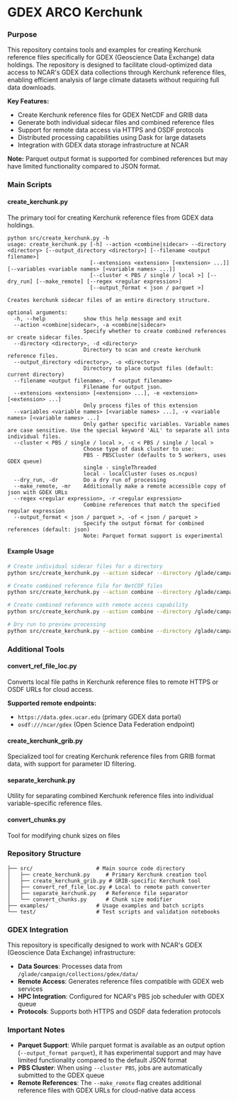# GDEX ARCO Kerchunk

### Purpose
This repository contains tools and examples for creating Kerchunk reference files specifically for GDEX (Geoscience Data Exchange) data holdings. The repository is designed to facilitate cloud-optimized data access to NCAR's GDEX data collections through Kerchunk reference files, enabling efficient analysis of large climate datasets without requiring full data downloads.

**Key Features:**
- Create Kerchunk reference files for GDEX NetCDF and GRIB data
- Generate both individual sidecar files and combined reference files
- Support for remote data access via HTTPS and OSDF protocols
- Distributed processing capabilities using Dask for large datasets
- Integration with GDEX data storage infrastructure at NCAR

**Note:** Parquet output format is supported for combined references but may have limited functionality compared to JSON format.

### Main Scripts

#### create_kerchunk.py

The primary tool for creating Kerchunk reference files from GDEX data holdings.

```
python src/create_kerchunk.py -h
usage: create_kerchunk.py [-h] --action <combine|sidecar> --directory <directory> [--output_directory <directory>] [--filename <output filename>] 
                          [--extensions <extension> [<extension> ...]] [--variables <variable names> [<variable names> ...]] 
                          [--cluster < PBS / single / local >] [--dry_run] [--make_remote] [--regex <regular expression>] 
                          [--output_format < json / parquet >]

Creates kerchunk sidecar files of an entire directory structure.

optional arguments:
  -h, --help            show this help message and exit
  --action <combine|sidecar>, -a <combine|sidecar>
                        Specify whether to create combined references or create sidecar files.
  --directory <directory>, -d <directory>
                        Directory to scan and create kerchunk reference files.
  --output_directory <directory>, -o <directory>
                        Directory to place output files (default: current directory)
  --filename <output filename>, -f <output filename>
                        Filename for output json.
  --extensions <extension> [<extension> ...], -e <extension> [<extension> ...]
                        Only process files of this extension
  --variables <variable names> [<variable names> ...], -v <variable names> [<variable names> ...]
                        Only gather specific variables. Variable names are case sensitive. Use the special keyword 'ALL' to separate all into individual files.
  --cluster < PBS / single / local >, -c < PBS / single / local >
                        Choose type of dask cluster to use:
                        PBS - PBSCluster (defaults to 5 workers, uses GDEX queue)
                        single - singleThreaded
                        local - localCluster (uses os.ncpus)
  --dry_run, -dr        Do a dry run of processing
  --make_remote, -mr    Additionally make a remote accessible copy of json with GDEX URLs
  --regex <regular expression>, -r <regular expression>
                        Combine references that match the specified regular expression
  --output_format < json / parquet >, -of < json / parquet >
                        Specify the output format for combined references (default: json)
                        Note: Parquet format support is experimental
```

#### Example Usage

```bash
# Create individual sidecar files for a directory
python src/create_kerchunk.py --action sidecar --directory /glade/campaign/collections/gdex/data/d640000/bnd_ocean/194907 --output_directory ./output

# Create combined reference file for NetCDF files
python src/create_kerchunk.py --action combine --directory /glade/campaign/collections/gdex/data/d640000/bnd_ocean/194907 --output_directory ./output --extensions nc --filename combined_kerchunk.json

# Create combined reference with remote access capability
python src/create_kerchunk.py --action combine --directory /glade/campaign/collections/gdex/data/d640000/bnd_ocean/194907 --output_directory ./output --extensions nc --filename bnd_ocean.194907.json --make_remote

# Dry run to preview processing
python src/create_kerchunk.py --action combine --directory /glade/campaign/collections/gdex/data/d640000/bnd_ocean/194907 --output_directory ./output --extensions nc --filename combined_kerchunk.json --dry_run
```

### Additional Tools

#### convert_ref_file_loc.py
Converts local file paths in Kerchunk reference files to remote HTTPS or OSDF URLs for cloud access.

**Supported remote endpoints:**
- `https://data.gdex.ucar.edu` (primary GDEX data portal)
- `osdf:///ncar/gdex` (Open Science Data Federation endpoint)

#### create_kerchunk_grib.py
Specialized tool for creating Kerchunk reference files from GRIB format data, with support for parameter ID filtering.

#### separate_kerchunk.py
Utility for separating combined Kerchunk reference files into individual variable-specific reference files.

#### convert_chunks.py
Tool for modifying chunk sizes on files

### Repository Structure

```
├── src/                    # Main source code directory
│   ├── create_kerchunk.py     # Primary Kerchunk creation tool
│   ├── create_kerchunk_grib.py # GRIB-specific Kerchunk tool
│   ├── convert_ref_file_loc.py # Local to remote path converter
│   ├── separate_kerchunk.py   # Reference file separator
│   └── convert_chunks.py      # Chunk size modifier
├── examples/               # Usage examples and batch scripts
└── test/                   # Test scripts and validation notebooks
```

### GDEX Integration

This repository is specifically designed to work with NCAR's GDEX (Geoscience Data Exchange) infrastructure:

- **Data Sources**: Processes data from `/glade/campaign/collections/gdex/data/`
- **Remote Access**: Generates reference files compatible with GDEX web services
- **HPC Integration**: Configured for NCAR's PBS job scheduler with GDEX queue
- **Protocols**: Supports both HTTPS and OSDF data federation protocols

### Important Notes

- **Parquet Support**: While parquet format is available as an output option (`--output_format parquet`), it has experimental support and may have limited functionality compared to the default JSON format
- **PBS Cluster**: When using `--cluster PBS`, jobs are automatically submitted to the GDEX queue
- **Remote References**: The `--make_remote` flag creates additional reference files with GDEX URLs for cloud-native data access
